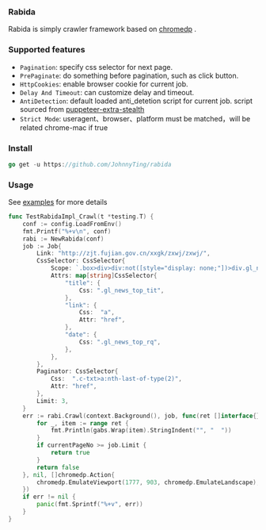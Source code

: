 ### Rabida 

Rabida is simply crawler framework based on [chromedp]() .

### Supported features

- `Pagination`:  specify css selector for next page.
- `PrePaginate`: do something before pagination, such as click button.
- `HttpCookies`: enable browser cookie for current job.
- `Delay And Timeout`:  can customize delay and timeout.
- `AntiDetection`: default loaded anti_detetion script for current job. script sourced from [puppeteer-extra-stealth](https://github.com/berstend/puppeteer-extra/tree/master/packages/extract-stealth-evasions#readme)
- `Strict Mode`: useragent、browser、platform must be matched，will be related chrome-mac if true

### Install

```go
go get -u https://github.com/JohnnyTing/rabida
```

### Usage

See [examples](https://github.com/JohnnyTing/rabida/blob/master/svcimpl_test.go) for more details

```go
func TestRabidaImpl_Crawl(t *testing.T) {
	conf := config.LoadFromEnv()
	fmt.Printf("%+v\n", conf)
	rabi := NewRabida(conf)
	job := Job{
		Link: "http://zjt.fujian.gov.cn/xxgk/zxwj/zxwj/",
		CssSelector: CssSelector{
			Scope: `.box>div>div:not([style="display: none;"])>div.gl_news`,
			Attrs: map[string]CssSelector{
				"title": {
					Css: ".gl_news_top_tit",
				},
				"link": {
					Css:  "a",
					Attr: "href",
				},
				"date": {
					Css: ".gl_news_top_rq",
				},
			},
		},
		Paginator: CssSelector{
			Css:  ".c-txt>a:nth-last-of-type(2)",
			Attr: "href",
		},
		Limit: 3,
	}
	err := rabi.Crawl(context.Background(), job, func(ret []interface{}, nextPageUrl string, currentPageNo int) bool {
		for _, item := range ret {
			fmt.Println(gabs.Wrap(item).StringIndent("", "  "))
		}
		if currentPageNo >= job.Limit {
			return true
		}
		return false
	}, nil, []chromedp.Action{
		chromedp.EmulateViewport(1777, 903, chromedp.EmulateLandscape),
	})
	if err != nil {
		panic(fmt.Sprintf("%+v", err))
	}
}
```

